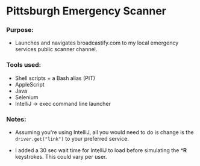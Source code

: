 # Pittsburgh Emergency Scanner

### Purpose:
- Launches and navigates broadcastify.com to my local emergency services public scanner channel.

### Tools used:
- Shell scripts + a Bash alias (PIT)
- AppleScript
- Java
- Selenium
- IntelliJ -> exec command line launcher

### Notes:
- Assuming you're using IntelliJ, all you would need to do is change is the ```driver.get("link")``` to your preferred service.

- I added a 30 sec wait time for IntelliJ to load before simulating the **^R** keystrokes. This could vary per user. 
